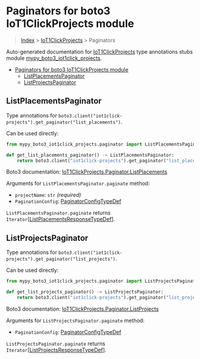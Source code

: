 # Paginators for boto3 IoT1ClickProjects module

> [Index](..) > [IoT1ClickProjects](.) > Paginators

Auto-generated documentation for
[IoT1ClickProjects](https://boto3.amazonaws.com/v1/documentation/api/1.17.76/reference/services/iot1click-projects.html#IoT1ClickProjects)
type annotations stubs module
[mypy_boto3_iot1click_projects](https://pypi.org/project/mypy-boto3-iot1click-projects/).

- [Paginators for boto3 IoT1ClickProjects module](#paginators-for-boto3-iot1clickprojects-module)
  - [ListPlacementsPaginator](#listplacementspaginator)
  - [ListProjectsPaginator](#listprojectspaginator)

## ListPlacementsPaginator

Type annotations for
`boto3.client("iot1click-projects").get_paginator("list_placements")`.

Can be used directly:

```python
from mypy_boto3_iot1click_projects.paginator import ListPlacementsPaginator

def get_list_placements_paginator() -> ListPlacementsPaginator:
    return boto3.client("iot1click-projects").get_paginator("list_placements")
```

Boto3 documentation:
[IoT1ClickProjects.Paginator.ListPlacements](https://boto3.amazonaws.com/v1/documentation/api/1.17.76/reference/services/iot1click-projects.html#IoT1ClickProjects.Paginator.ListPlacements)

Arguments for `ListPlacementsPaginator.paginate` method:

- `projectName`: `str` *(required)*
- `PaginationConfig`:
  [PaginatorConfigTypeDef](./type_defs.md#paginatorconfigtypedef)

`ListPlacementsPaginator.paginate` returns
`Iterator`\[[ListPlacementsResponseTypeDef](./type_defs.md#listplacementsresponsetypedef)\].

## ListProjectsPaginator

Type annotations for
`boto3.client("iot1click-projects").get_paginator("list_projects")`.

Can be used directly:

```python
from mypy_boto3_iot1click_projects.paginator import ListProjectsPaginator

def get_list_projects_paginator() -> ListProjectsPaginator:
    return boto3.client("iot1click-projects").get_paginator("list_projects")
```

Boto3 documentation:
[IoT1ClickProjects.Paginator.ListProjects](https://boto3.amazonaws.com/v1/documentation/api/1.17.76/reference/services/iot1click-projects.html#IoT1ClickProjects.Paginator.ListProjects)

Arguments for `ListProjectsPaginator.paginate` method:

- `PaginationConfig`:
  [PaginatorConfigTypeDef](./type_defs.md#paginatorconfigtypedef)

`ListProjectsPaginator.paginate` returns
`Iterator`\[[ListProjectsResponseTypeDef](./type_defs.md#listprojectsresponsetypedef)\].
